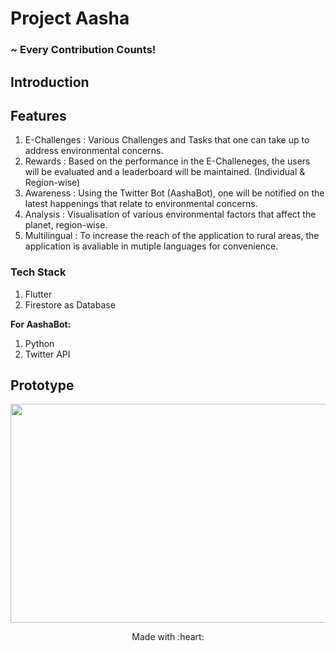 # Project Aasha
### ~ Every Contribution Counts!

## Introduction

## Features
1. E-Challenges : Various Challenges and Tasks that one can take up to address environmental concerns.
2. Rewards : Based on the performance in the E-Challeneges, the users will be evaluated and a leaderboard will be maintained. (Individual & Region-wise)
3. Awareness : Using the Twitter Bot (AashaBot), one will be notified on the latest happenings that relate to environmental concerns.
4. Analysis : Visualisation of various environmental factors that affect the planet, region-wise.
5. Multilingual : To increase the reach of the application to rural areas, the application is avaliable in mutiple languages for convenience.

### Tech Stack
1. Flutter
2. Firestore as Database

**For AashaBot:**
1. Python
2. Twitter API

## Prototype
<img src="https://j.gifs.com/Gv3j57.gif" width="600" height="350" />

<p style="text-align:center">Made with :heart:</p>
